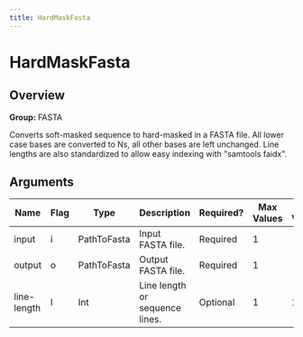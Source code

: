 ```yaml
---
title: HardMaskFasta
---
```


# HardMaskFasta

## Overview
**Group:** FASTA

Converts soft-masked sequence to hard-masked in a FASTA file. All lower case bases are
converted to Ns, all other bases are left unchanged.  Line lengths are also standardized
to allow easy indexing with "samtools faidx".

## Arguments

|Name|Flag|Type|Description|Required?|Max Values|Default Value(s)|
|----|----|----|-----------|---------|----------|----------------|
|input|i|PathToFasta|Input FASTA file.|Required|1||
|output|o|PathToFasta|Output FASTA file.|Required|1||
|line-length|l|Int|Line length or sequence lines.|Optional|1|100|

